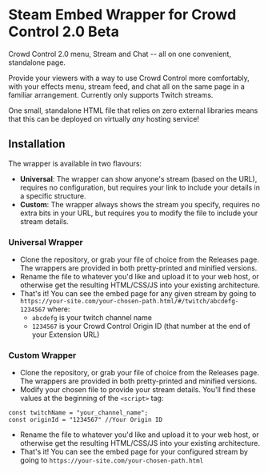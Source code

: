 # Steam Embed Wrapper for Crowd Control 2.0 Beta
Crowd Control 2.0 menu, Stream and Chat -- all on one convenient, standalone page.

Provide your viewers with a way to use Crowd Control more comfortably, with your effects menu, stream feed, and chat all on the same page in a familiar arrangement.  Currently only supports Twitch streams.

One small, standalone HTML file that relies on zero external libraries means that this can be deployed on virtually _any_ hosting service!

## Installation
The wrapper is available in two flavours: 
- **Universal**: The wrapper can show anyone's stream (based on the URL), requires no configuration, but requires your link to include your details in a specific structure.
- **Custom**: The wrapper always shows the stream you specify, requires no extra bits in your URL, but requires you to modify the file to include your stream details.

### Universal Wrapper
- Clone the repository, or grab your file of choice from the Releases page.  The wrappers are provided in both pretty-printed and minified versions.
- Rename the file to whatever you'd like and upload it to your web host, or otherwise get the resulting HTML/CSS/JS into your existing architecture.
- That's it!  You can see the embed page for any given stream by going to `https://your-site.com/your-chosen-path.html/#/twitch/abcdefg-1234567` where:
  - `abcdefg` is your twitch channel name 
  - `1234567` is your Crowd Control Origin ID (that number at the end of your Extension URL)
  
### Custom Wrapper
- Clone the repository, or grab your file of choice from the Releases page.  The wrappers are provided in both pretty-printed and minified versions.
- Modify your chosen file to provide your stream details.  You'll find these values at the beginning of the `<script>` tag:
```
const twitchName = "your_channel_name";
const originId = "1234567" //Your Origin ID
```
- Rename the file to whatever you'd like and upload it to your web host, or otherwise get the resulting HTML/CSS/JS into your existing architecture.
- That's it!  You can see the embed page for your configured stream by going to `https://your-site.com/your-chosen-path.html`
